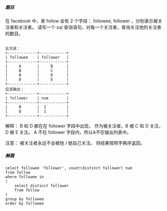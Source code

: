 ##### 题目

在 facebook 中，表 follow 会有 2 个字段： followee, follower ，分别表示被关注者和关注者。 请写一个 sql 查询语句，对每一个关注者，查询关注他的关注者的数目。

```text

比方说：
+-------------+------------+
| followee    | follower   |
+-------------+------------+
|     A       |     B      |
|     B       |     C      |
|     B       |     D      |
|     D       |     E      |
+-------------+------------+
应该输出：
+-------------+------------+
| follower    | num        |
+-------------+------------+
|     B       |  2         |
|     D       |  1         |
+-------------+------------+
```

解释： B 和 D 都在在 follower 字段中出现， 作为被关注者，B 被 C 和 D 关注，D 被 E 关注。 A 不在 follower 字段内，所以A不在输出列表中。

注意： 被关注者永远不会被他 / 她自己关注。 将结果按照字典序返回。

##### 解题

```roomsql
select followee 'follower', count(distinct follower) num
from follow
where followee in
(
    select distinct follower
    from follow
)
group by followee
order by followee
```